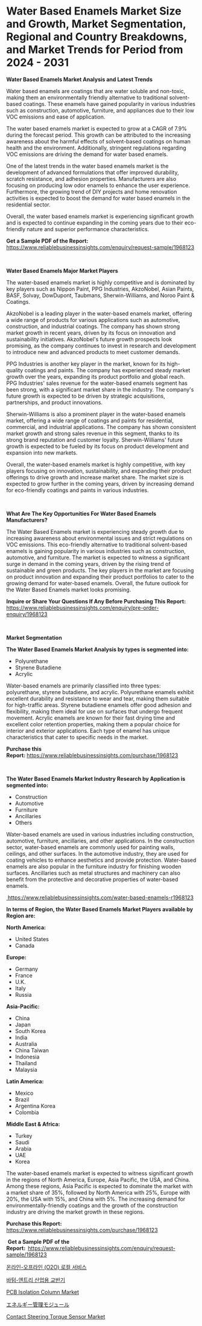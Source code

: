 <p><h1>Water Based Enamels Market Size and Growth, Market Segmentation, Regional and Country Breakdowns, and Market Trends for Period from 2024 -  2031</h1></p><p><strong>Water Based Enamels Market Analysis and Latest Trends</strong></p>
<p><p>Water based enamels are coatings that are water soluble and non-toxic, making them an environmentally friendly alternative to traditional solvent-based coatings. These enamels have gained popularity in various industries such as construction, automotive, furniture, and appliances due to their low VOC emissions and ease of application.</p><p>The water based enamels market is expected to grow at a CAGR of 7.9% during the forecast period. This growth can be attributed to the increasing awareness about the harmful effects of solvent-based coatings on human health and the environment. Additionally, stringent regulations regarding VOC emissions are driving the demand for water based enamels.</p><p>One of the latest trends in the water based enamels market is the development of advanced formulations that offer improved durability, scratch resistance, and adhesion properties. Manufacturers are also focusing on producing low odor enamels to enhance the user experience. Furthermore, the growing trend of DIY projects and home renovation activities is expected to boost the demand for water based enamels in the residential sector.</p><p>Overall, the water based enamels market is experiencing significant growth and is expected to continue expanding in the coming years due to their eco-friendly nature and superior performance characteristics.</p></p>
<p><strong>Get a Sample PDF of the Report:&nbsp;</strong> <a href="https://www.reliablebusinessinsights.com/enquiry/request-sample/1968123">https://www.reliablebusinessinsights.com/enquiry/request-sample/1968123</a></p>
<p>&nbsp;</p>
<p><strong>Water Based Enamels Major Market Players</strong></p>
<p><p>The water-based enamels market is highly competitive and is dominated by key players such as Nippon Paint, PPG Industries, AkzoNobel, Asian Paints, BASF, Solvay, DowDupont, Taubmans, Sherwin-Williams, and Noroo Paint & Coatings.</p><p>AkzoNobel is a leading player in the water-based enamels market, offering a wide range of products for various applications such as automotive, construction, and industrial coatings. The company has shown strong market growth in recent years, driven by its focus on innovation and sustainability initiatives. AkzoNobel's future growth prospects look promising, as the company continues to invest in research and development to introduce new and advanced products to meet customer demands.</p><p>PPG Industries is another key player in the market, known for its high-quality coatings and paints. The company has experienced steady market growth over the years, expanding its product portfolio and global reach. PPG Industries' sales revenue for the water-based enamels segment has been strong, with a significant market share in the industry. The company's future growth is expected to be driven by strategic acquisitions, partnerships, and product innovations.</p><p>Sherwin-Williams is also a prominent player in the water-based enamels market, offering a wide range of coatings and paints for residential, commercial, and industrial applications. The company has shown consistent market growth and strong sales revenue in this segment, thanks to its strong brand reputation and customer loyalty. Sherwin-Williams' future growth is expected to be fueled by its focus on product development and expansion into new markets.</p><p>Overall, the water-based enamels market is highly competitive, with key players focusing on innovation, sustainability, and expanding their product offerings to drive growth and increase market share. The market size is expected to grow further in the coming years, driven by increasing demand for eco-friendly coatings and paints in various industries.</p></p>
<p>&nbsp;</p>
<p><strong>What Are The Key Opportunities For Water Based Enamels Manufacturers?</strong></p>
<p><p>The Water Based Enamels market is experiencing steady growth due to increasing awareness about environmental issues and strict regulations on VOC emissions. This eco-friendly alternative to traditional solvent-based enamels is gaining popularity in various industries such as construction, automotive, and furniture. The market is expected to witness a significant surge in demand in the coming years, driven by the rising trend of sustainable and green products. The key players in the market are focusing on product innovation and expanding their product portfolios to cater to the growing demand for water-based enamels. Overall, the future outlook for the Water Based Enamels market looks promising.</p></p>
<p><strong>Inquire or Share Your Questions If Any Before Purchasing This Report:</strong> <a href="https://www.reliablebusinessinsights.com/enquiry/pre-order-enquiry/1968123">https://www.reliablebusinessinsights.com/enquiry/pre-order-enquiry/1968123</a></p>
<p>&nbsp;</p>
<p><strong>Market Segmentation</strong></p>
<p><strong>The Water Based Enamels Market Analysis by types is segmented into:</strong></p>
<p><ul><li>Polyurethane</li><li>Styrene Butadiene</li><li>Acrylic</li></ul></p>
<p><p>Water-based enamels are primarily classified into three types: polyurethane, styrene butadiene, and acrylic. Polyurethane enamels exhibit excellent durability and resistance to wear and tear, making them suitable for high-traffic areas. Styrene butadiene enamels offer good adhesion and flexibility, making them ideal for use on surfaces that undergo frequent movement. Acrylic enamels are known for their fast drying time and excellent color retention properties, making them a popular choice for interior and exterior applications. Each type of enamel has unique characteristics that cater to specific needs in the market.</p></p>
<p><strong>Purchase this Report:&nbsp;</strong><a href="https://www.reliablebusinessinsights.com/purchase/1968123">https://www.reliablebusinessinsights.com/purchase/1968123</a></p>
<p>&nbsp;</p>
<p><strong>The Water Based Enamels Market Industry Research by Application is segmented into:</strong></p>
<p><ul><li>Construction</li><li>Automotive</li><li>Furniture</li><li>Ancillaries</li><li>Others</li></ul></p>
<p><p>Water-based enamels are used in various industries including construction, automotive, furniture, ancillaries, and other applications. In the construction sector, water-based enamels are commonly used for painting walls, ceilings, and other surfaces. In the automotive industry, they are used for coating vehicles to enhance aesthetics and provide protection. Water-based enamels are also popular in the furniture industry for finishing wooden surfaces. Ancillaries such as metal structures and machinery can also benefit from the protective and decorative properties of water-based enamels.</p></p>
<p><a href="https://www.reliablebusinessinsights.com/water-based-enamels-r1968123">&nbsp;https://www.reliablebusinessinsights.com/water-based-enamels-r1968123</a></p>
<p><strong>In terms of Region, the Water Based Enamels Market Players available by Region are:</strong></p>
<p>
    <p> <strong> North America: </strong>
        <ul>
            <li>United States</li>
            <li>Canada</li>
        </ul>
        </p> 
    <p> <strong> Europe: </strong>
        <ul>
            <li>Germany</li>
            <li>France</li>
            <li>U.K.</li>
            <li>Italy</li>
            <li>Russia</li>
        </ul>
        </p> 
    <p> <strong> Asia-Pacific: </strong>
        <ul>
            <li>China</li>
            <li>Japan</li>
            <li>South Korea</li>
            <li>India</li>
            <li>Australia</li>
            <li>China Taiwan</li>
            <li>Indonesia</li>
            <li>Thailand</li>
            <li>Malaysia</li>
        </ul>
        </p> 
    <p> <strong> Latin America: </strong>
        <ul>
            <li>Mexico</li>
            <li>Brazil</li>
            <li>Argentina Korea</li>
            <li>Colombia</li>
        </ul>
        </p> 
    <p> <strong> Middle East & Africa: </strong>
        <ul>
            <li>Turkey</li>
            <li>Saudi</li>
            <li>Arabia</li>
            <li>UAE</li>
            <li>Korea</li>
        </ul>
    </p>
    </p>
<p><p>The water-based enamels market is expected to witness significant growth in the regions of North America, Europe, Asia Pacific, the USA, and China. Among these regions, Asia Pacific is expected to dominate the market with a market share of 35%, followed by North America with 25%, Europe with 20%, the USA with 15%, and China with 5%. The increasing demand for environmentally-friendly coatings and the growth of the construction industry are driving the market growth in these regions.</p></p>
<p><strong>Purchase this Report: </strong><a href="https://www.reliablebusinessinsights.com/purchase/1968123">https://www.reliablebusinessinsights.com/purchase/1968123</a></p>
<p>&nbsp;<strong>Get a Sample PDF of the Report:&nbsp;&nbsp;</strong><a href="https://www.reliablebusinessinsights.com/enquiry/request-sample/1968123">https://www.reliablebusinessinsights.com/enquiry/request-sample/1968123</a></p>
<p><strong></strong></p>
<p><p><a href="https://medium.com/@boydsmitham726/2024%EB%85%84%EB%B6%80%ED%84%B0-2031%EB%85%84%EA%B9%8C%EC%A7%80-%EC%98%88%EC%B8%A1%EB%90%9C-%EC%98%A8%EB%9D%BC%EC%9D%B8-%EC%98%A4%ED%94%84%EB%9D%BC%EC%9D%B8-o2o-%EC%A7%80%EC%97%AD-%EC%84%9C%EB%B9%84%EC%8A%A4-%EC%8B%9C%EC%9E%A5-%EB%8F%99%ED%96%A5%EA%B3%BC-%EC%8B%9C%EC%9E%A5-%EB%B6%84%EC%84%9D-ff878cc3e61a">온라인-오프라인 (O2O) 로컬 서비스</a></p><p><a href="https://medium.com/@wayae613/%ED%95%98%EB%8B%A8-%EC%9E%85%EA%B5%AC-%EC%82%B0%EC%97%85%EC%9A%A9-%EA%B5%90%EB%B0%98%EA%B8%B0-%EC%8B%9C%EC%9E%A5-%EC%A7%80%ED%91%9C%EC%9D%98-%ED%95%B4%EB%8F%85-%EC%8B%9C%EC%9E%A5-%EC%A0%90%EC%9C%A0%EC%9C%A8-%ED%8A%B8%EB%A0%8C%EB%93%9C-%EB%B0%8F-%EC%84%B1%EC%9E%A5-%ED%8C%A8%ED%84%B4-6f19447dc70b">바텀-엔트리 산업용 교반기</a></p><p><a href="https://issuu.com/reportprime-2/docs/pcb-isolation-column-market-size-2030.pptx">PCB Isolation Column Market</a></p><p><a href="https://medium.com/@jewelardner5656/%E3%82%A8%E3%83%8D%E3%83%AB%E3%82%AE%E3%83%BC%E7%AE%A1%E7%90%86%E3%83%A2%E3%82%B8%E3%83%A5%E3%83%BC%E3%83%AB%E5%B8%82%E5%A0%B4%E3%81%AE%E8%A6%8F%E6%A8%A1-cagr-%E3%83%88%E3%83%AC%E3%83%B3%E3%83%89-2024%E5%B9%B4-2030%E5%B9%B4-1cfdaec8f87d">エネルギー管理モジュール</a></p><p><a href="https://issuu.com/reportprime-2/docs/contact-steering-torque-sensor-market-size-2030.pp">Contact Steering Torque Sensor Market</a></p></p>